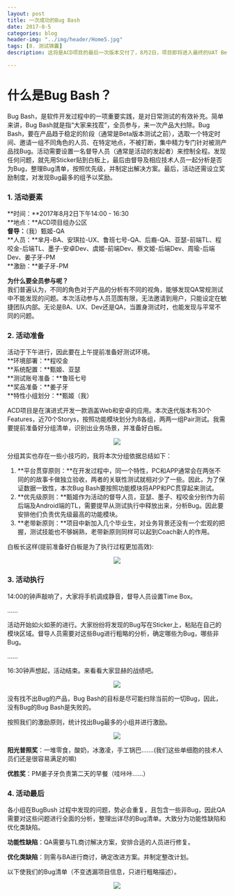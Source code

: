 ```yaml
---
layout: post
title: 一次成功的Bug Bash
date: 2017-8-5
categories: blog
header-img: "../img/header/Home5.jpg"
tags: [8. 测试锦囊]
description: 这将是ACD项目的最后一次版本交付了，8月2日，项目即将进入最终的UAT Beta版本测试。本着高质量交付的目标，在最好的时机，我们完成了一次成功的Bug Bash。

---
```


# 什么是Bug Bash？

Bug Bash，是软件开发过程中的一项重要实践，是对日常测试的有效补充。简单来讲，Bug Bash就是指“大家来找茬”，全员参与，来一次产品大扫除。Bug Bash，要在产品趋于稳定的阶段（通常是Beta版本测试之前），选取一个特定时间、邀请一组不同角色的人员、在特定地点，不被打断，集中精力专门针对被测产品找Bug。活动需要设置一名督导人员（通常是活动的发起者）来控制全程。发现任何问题，就先用Sticker贴到白板上，最后由督导及相应技术人员一起分析是否为Bug，整理Bug清单，按照优先级，并制定出解决方案。最后，活动还需设立奖励制度，对发现Bug最多的组予以奖励。

### 1. 活动要素

**时间：**2017年8月2日下午14:00 - 16:30<br>
**地点：**ACD项目组办公区<br>
**督导：**（我）甄姬-QA<br>
**人员：**芈月-BA、安琪拉-UX、鲁班七号-QA、后裔-QA、亚瑟-前端TL、程咬金-后端TL、墨子-安卓Dev、虞姬-前端Dev、蔡文姬-后端Dev、周瑜-后端Dev、姜子牙-PM<br>
**激励：**姜子牙-PM<br>

**为什么要全员参与呢？**<br>
我们普遍认为，不同的角色对于产品的分析有不同的视角，能够发现QA常规测试中不能发现的问题。本次活动参与人员范围有限，无法邀请到用户，只能设定在敏捷团队内部。无论是BA、UX、Dev还是QA，当置身测试时，也能发现与平常不同的问题。


### 2. 活动准备

活动于下午进行，因此要在上午提前准备好测试环境。<br>
**环境部署：**程咬金<br>
**系统配置：**甄姬、亚瑟<br>
**测试账号准备：**鲁班七号<br>
**奖品准备：**姜子牙<br>
**特性小组划分：**甄姬（我）<br>

ACD项目是在演进式开发一款涵盖Web和安卓的应用。本次迭代版本有30个Features，近70个Storys，按照功能模块划分为8各组，两两一组Pair测试。我需要提前准备好分组清单，识别出业务场景，并准备好白板。

<center>
    <p><img src="{{site.baseurl }}/img/web-testing/image-015.jpg" align="center"></p>
</center>

分组其实也存在一些小技巧的，我将本次分组依据总结如下：<br>

1. **平台贯穿原则：**在开发过程中，同一个特性，PC和APP通常会在两张不同的的故事卡做独立验收，两者的关联性测试就相对少了一些。因此，为了保证数据一致性，本次Bug Bash要按照功能模块将APP和PC贯穿起来测试。
2. **优先级原则：**甄姬作为活动的督导人员，亚瑟、墨子、程咬金分别作为前后端及Android端的TL，需要提早从测试执行中释放出来，分析Bug。因此要安排他们负责优先级最高的功能模块。
3. **老带新原则：**项目中新加入几个毕业生，对业务背景还没有一个宏观的把握，测试技能也不够娴熟，老带新原则同样可以起到Coach新人的作用。

白板长这样(提前准备好白板是为了执行过程更加高效):
<center>
    <p><img src="{{site.baseurl }}/img/web-testing/image-016.jpg" align="center"></p>
</center>

### 3. 活动执行

14:00的钟声敲响了，大家将手机调成静音，督导人员设置Time Box。

……

活动开始如火如荼的进行。大家纷纷将发现的Bug写在Sticker上，粘贴在自己的模块区域。督导人员需要对这些Bug进行粗略的分析，确定哪些为Bug，哪些非Bug。

……

16:30钟声想起，活动结束。来看看大家显赫的战绩吧。

<center>
    <p><img src="{{site.baseurl }}/img/web-testing/image-017.jpg" align="center"></p>
</center>

没有找不出Bug的产品，Bug Bash的目标是尽可能扫除当前的一切Bug，因此，没有Bug的Bug Bash是失败的。


按照我们的激励原则，统计找出Bug最多的小组并进行激励。

<center>
    <p><img src="{{site.baseurl }}/img/web-testing/image-018.jpg" align="center"></p>
</center>

**阳光普照奖**：一堆零食，酸奶，冰激凌，手工锅巴.......(我们这些单细胞的技术人员们还是很容易满足的嘛)

**优胜奖**：PM姜子牙负责第二天的早餐（哇咔咔......）


### 4. 活动最后

各小组在BugBush 过程中发现的问题，势必会重复，且包含一些非Bug，因此QA需要对这些问题进行全面的分析，整理出详尽的Bug清单。大致分为功能性缺陷和优化类缺陷。

**功能性缺陷**：QA需要与TL商讨解决方案，安排合适的人员进行修复。

**优化类缺陷**：则需与BA进行商讨，确定改进方案。并制定整改计划。

以下使我们的Bug清单（不变透漏项目信息，只进行粗略描述）。

<center>
    <p><img src="{{site.baseurl }}/img/web-testing/image-019.jpg" align="center"></p>
</center>

